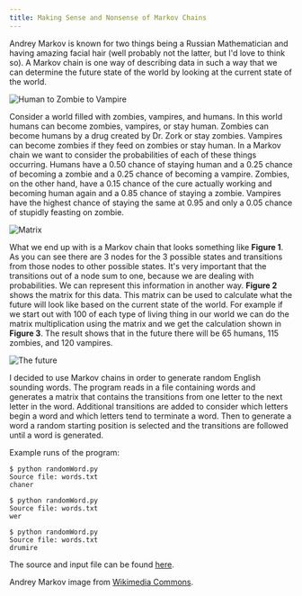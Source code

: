 ```yaml
---
title: Making Sense and Nonsense of Markov Chains
---
```


Andrey Markov is known for two things being a Russian Mathematician and having amazing facial hair (well probably not the latter, but I'd love to think so). A Markov chain is one way of describing data in such a way that we can determine the future state of the world by looking at the current state of the world. 


![Human to Zombie to Vampire](mc_figure1.png)

Consider a world filled with zombies, vampires, and humans. In this world humans can become zombies, vampires, or stay human. Zombies can become humans by a drug created by Dr. Zork or stay zombies. Vampires can become zombies if they feed on zombies or stay human. In a Markov chain we want to consider the probabilities of each of these things occurring. Humans have a 0.50 chance of staying human and a 0.25 chance of becoming a zombie and a 0.25 chance of becoming a vampire. Zombies, on the other hand, have a 0.15 chance of the cure actually working and becoming human again and a 0.85 chance of staying a zombie. Vampires have the highest chance of staying the same at 0.95 and only a 0.05 chance of stupidly feasting on zombie. 


![Matrix](mc_figure2.png)

What we end up with is a Markov chain that looks something like **Figure 1**. As you can see there are 3 nodes for the 3 possible states and transitions from those nodes to other possible states. It's very important that the transitions out of a node sum to one, because we are dealing with probabilities. We can represent this information in another way. **Figure 2** shows the matrix for this data. This matrix can be used to calculate what the future will look like based on the current state of the world. For example if we start out with 100 of each type of living thing in our world we can do the matrix multiplication using the matrix and we get the calculation shown in **Figure 3**. The result shows that in the future there will be 65 humans, 115 zombies, and 120 vampires. 

![The future](mc_figure3.png)

I decided to use Markov chains in order to generate random English sounding words. The program reads in a file containing words and generates a matrix that contains the transitions from one letter to the next letter in the word. Additional transitions are added to consider which letters begin a word and which letters tend to terminate a word. Then to generate a word a random starting position is selected and the transitions are followed until a word is generated.

Example runs of the program:

```
$ python randomWord.py 
Source file: words.txt 
chaner

$ python randomWord.py 
Source file: words.txt 
wer

$ python randomWord.py 
Source file: words.txt 
drumire 
```

The source and input file can be found [here](http://rarlindseysmash.com/files/randomWord.zip). 


Andrey Markov image from [Wikimedia Commons](http://en.wikipedia.org/wiki/File:AAMarkov.jpg).